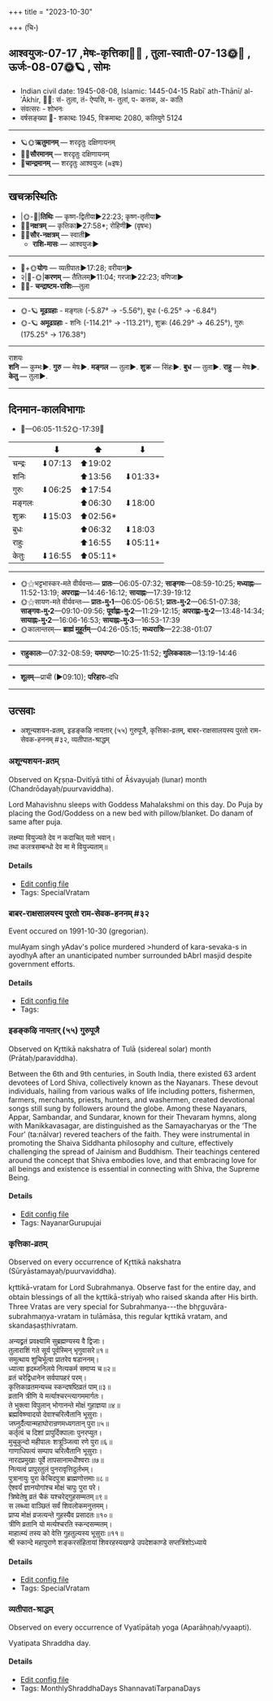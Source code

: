 +++
title = "2023-10-30"

+++
(चि॰)
## आश्वयुजः-07-17  ,मेषः-कृत्तिका🌛🌌  ,  तुला-स्वाती-07-13🌞🌌  ,  ऊर्जः-08-07🌞🪐  , सोमः
- Indian civil date: 1945-08-08, Islamic: 1445-04-15 Rabīʿ ath-Thānī/ al-ʾĀkhir, 🌌🌞: सं- तुला, तं- ऐप्पसि, म- तुलां, प- कत्तक, अ- काति
- संवत्सरः - शोभनः
- वर्षसङ्ख्या 🌛- शकाब्दः 1945, विक्रमाब्दः 2080, कलियुगे 5124
___________________
- 🪐🌞**ऋतुमानम्** — शरदृतुः दक्षिणायनम्
- 🌌🌞**सौरमानम्** — शरदृतुः दक्षिणायनम्
- 🌛**चान्द्रमानम्** — शरदृतुः आश्वयुजः (≈इषः)
___________________


## खचक्रस्थितिः
- |🌞-🌛|**तिथिः** — कृष्ण-द्वितीया►22:23; कृष्ण-तृतीया►  
- 🌌🌛**नक्षत्रम्** — कृत्तिका►27:58*; रोहिणी► (वृषभः)  
- 🌌🌞**सौर-नक्षत्रम्** — स्वाती►  
  - **राशि-मासः** — आश्वयुजः► 
___________________
- 🌛+🌞**योगः** — व्यतीपातः►17:28; वरीयान्►  
- २|🌛-🌞|**करणम्** — तैतिलम्►11:04; गरजा►22:23; वणिजा►  
- 🌌🌛- **चन्द्राष्टम-राशिः**—तुला  
___________________
- 🌞-🪐 **मूढग्रहाः** - मङ्गलः (-5.87° → -5.56°), बुधः (-6.25° → -6.84°)
- 🌞-🪐 **अमूढग्रहाः** - शनिः (-114.21° → -113.21°), शुक्रः (46.29° → 46.25°), गुरुः (175.25° → 176.38°)
___________________
राशयः  
**शनि** — कुम्भः►. **गुरु** — मेषः►. **मङ्गल** — तुला►. **शुक्र** — सिंहः►. **बुध** — तुला►. **राहु** — मेषः►. **केतु** — तुला►. 
___________________


## दिनमान-कालविभागाः
- 🌅—06:05-11:52🌞-17:39🌇  

|      |⬇     |⬆     |⬇     |
|------|-----|-----|------|
|चन्द्रः|⬇07:13 |⬆19:02 |     |
|शनिः   |     |⬆13:56 |⬇01:33*|
|गुरुः  |⬇06:25 |⬆17:54 |     |
|मङ्गलः |     |⬆06:30 |⬇18:00 |
|शुक्रः |⬇15:03 |⬆02:56*|     |
|बुधः   |     |⬆06:32 |⬇18:03 |
|राहुः  |     |⬆16:55 |⬇05:11*|
|केतुः  |⬇16:55 |⬆05:11*|     |
___________________
- 🌞⚝भट्टभास्कर-मते वीर्यवन्तः— **प्रातः**—06:05-07:32; **साङ्गवः**—08:59-10:25; **मध्याह्नः**—11:52-13:19; **अपराह्णः**—14:46-16:12; **सायाह्नः**—17:39-19:12  
- 🌞⚝सायण-मते वीर्यवन्तः— **प्रातः-मु॰1**—06:05-06:51; **प्रातः-मु॰2**—06:51-07:38; **साङ्गवः-मु॰2**—09:10-09:56; **पूर्वाह्णः-मु॰2**—11:29-12:15; **अपराह्णः-मु॰2**—13:48-14:34; **सायाह्नः-मु॰2**—16:06-16:53; **सायाह्नः-मु॰3**—16:53-17:39  
- 🌞कालान्तरम्— **ब्राह्मं मुहूर्तम्**—04:26-05:15; **मध्यरात्रिः**—22:38-01:07  
___________________
- **राहुकालः**—07:32-08:59; **यमघण्टः**—10:25-11:52; **गुलिककालः**—13:19-14:46  
___________________
- **शूलम्**—प्राची (►09:10); **परिहारः**–दधि  
___________________

## उत्सवाः
- अशून्यशयन-व्रतम्, इडङ्कऴि नायऩार् (५५) गुरुपूजै, कृत्तिका-व्रतम्, बाबर-राक्षसालयस्य पुरतो राम-सेवक-हननम् #३२, व्यतीपात-श्राद्धम्
### अशून्यशयन-व्रतम्

Observed on Kr̥ṣṇa-Dvitīyā tithi of Āśvayujaḥ (lunar) month (Chandrōdayaḥ/puurvaviddha). 

Lord Mahavishnu sleeps with Goddess Mahalakshmi on this day. Do Puja by placing the God/Goddess on a new bed with pillow/blanket. Do danam of same after puja.

लक्ष्म्या वियुज्यते देव न कदाचित् यतो भवान्।  
तथा कलत्रसम्बन्धो देव मा मे वियुज्यताम्॥



#### Details
- [Edit config file](https://github.com/jyotisham/adyatithi/blob/master/devatA/vaiShNava/lunar_month/tithi/07/17/azUnyazayana-vratam~4.toml)
- Tags: SpecialVratam


### बाबर-राक्षसालयस्य पुरतो राम-सेवक-हननम् #३२

Event occured on 1991-10-30 (gregorian). 

mulAyam singh yAdav's police murdered >hunderd of kara-sevaka-s in ayodhyA after an unanticipated number surrounded bAbrI masjid despite government efforts.

#### Details
- [Edit config file](https://github.com/jyotisham/adyatithi/blob/master/mahApuruSha/xatra-later/gregorian/day/10/30/bAbara-rAkSasAlayasya_purato_rAma-sevaka-hananam.toml)
- Tags: 


### इडङ्कऴि नायऩार् (५५) गुरुपूजै

Observed on Kr̥ttikā nakshatra of Tulā (sidereal solar) month (Prātaḥ/paraviddha). 

Between the 6th and 9th centuries, in South India, there existed 63 ardent devotees of Lord Shiva, collectively known as the Nayanars. These devout individuals, hailing from various walks of life including potters, fishermen, farmers, merchants, priests, hunters, and washermen, created devotional songs still sung by followers around the globe. Among these Nayanars, Appar, Sambandar, and Sundarar, known for their Thevaram hymns, along with Manikkavasagar, are distinguished as the Samayacharyas or the ‘The Four’ (ta:nālvar) revered teachers of the faith. They were instrumental in promoting the Shaiva Siddhanta philosophy and culture, effectively challenging the spread of Jainism and Buddhism. Their teachings centered around the concept that Shiva embodies love, and that embracing love for all beings and existence is essential in connecting with Shiva, the Supreme Being.

#### Details
- [Edit config file](https://github.com/jyotisham/adyatithi/blob/master/mahApuruSha/nAyanAr/sidereal_solar_month/nakshatra/07/03/iDaGkazhi_nAyan2Ar_%2855%29_gurupUjai.toml)
- Tags: NayanarGurupujai


### कृत्तिका-व्रतम्

Observed on every occurrence of Kr̥ttikā nakshatra (Sūryāstamayaḥ/puurvaviddha). 

kr̥ttikā-vratam for Lord Subrahmanya. Observe fast for the entire day, and obtain blessings of all the kr̥ttikā-striyaḥ who raised skanda after His birth. Three Vratas are very special for Subrahmanya---the bhr̥guvāra-subrahmaṇya-vratam in tulāmāsa, this regular kr̥ttikā vratam, and skandaṣaṣṭhivratam.

अन्यद्व्रतं प्रवक्ष्यामि सुब्रह्मण्यस्य वै द्विजाः।  
तुलाराशिं गते सूर्य पूर्वस्मिन् भृगुवासरे॥१॥  
समुत्थाय शुचिर्भूत्वा प्रातरेव षडाननम्।  
ध्यात्वा हृदब्जनिलये नित्यकर्म समाप्य च॥२॥  
व्रतं चरेद्विधानेन सर्वपापहरं परम्।  
कृत्तिकाव्रतमन्यच्च स्कन्दषष्ठिव्रतं पाम्॥३॥  
व्रतानि त्रीणि ये मर्त्याश्चरन्त्यागममार्गतः।  
ते भुक्त्वा विपुलान् भोगानन्ते मोक्षं गुहाज्ञया॥४॥  
ब्रह्मविष्ण्वादयो देवाश्चरित्वैतानि भूसुराः।  
जघ्नुर्दैत्यान्महाघोरान्रणमध्यगतान् पुरा॥५॥  
कर्तृत्वं च दिशां प्रापुर्दिक्पालाः पुनरप्युत।  
मुचुकुन्दो महीपालः शत्रूञ्जित्वा रणे पुरा॥६॥  
गाणाधिपत्यं सम्पाप चरित्वैतानि भूसुराः।  
नारदप्रमुखाः पूर्वे तापसानामधीश्वराः॥७॥  
नित्यत्वं प्रापुरतुलं पुनरावृत्तिदुर्लभम्।  
पुत्रानायुः पुरा केचिदपुत्रा ब्राह्मणोत्तमाः॥८॥  
ऐश्वर्यं ज्ञानयोगांश्च मोक्षं चापुः पुरा परे।  
त्रिष्वेतेषु व्रतं चैकं यश्चरेद्गुहसम्मतम्॥९॥  
स लब्ध्वा वाञ्छितं सर्वं शिवलोकमनुत्तमम्।  
प्राप्य मोक्षं व्रजत्यन्ते गुहस्यैव प्रसादतः॥१०॥  
त्रीणि व्रतानि यो मर्त्यश्चरति स्कन्दसम्मतम्।  
माहात्म्यं तस्य को वेत्ति गुहतुल्यस्य भूसुराः॥११॥   
श्री स्कान्दे महापुराणे शङ्करसंहितायां शिवरहस्यखण्डे उपदेशकाण्डे सप्तत्रिंशोऽध्याये



#### Details
- [Edit config file](https://github.com/jyotisham/adyatithi/blob/master/devatA/kaumAra/sidereal_solar_month/nakshatra/00/03/kRttikA-vratam.toml)
- Tags: SpecialVratam


### व्यतीपात-श्राद्धम्

Observed on every occurrence of Vyatīpātaḥ yoga (Aparāhṇaḥ/vyaapti). 

Vyatipata Shraddha day.

#### Details
- [Edit config file](https://github.com/jyotisham/adyatithi/blob/master/devatA/pitR/sidereal_solar_month/yoga/00/17/vyatIpAta-zrAddham.toml)
- Tags: MonthlyShraddhaDays ShannavatiTarpanaDays



